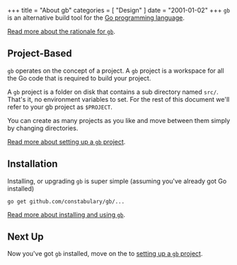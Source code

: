 +++
title = "About gb"
categories = [ "Design" ]
date = "2001-01-02"
+++
`gb` is an alternative build tool for the [Go programming language](https://golang.org).

[Read more about the rationale for `gb`](/rationale).

## Project-Based

`gb` operates on the concept of a project. A `gb` project is a workspace for all the Go code that is required to build your project. 

A `gb` project is a folder on disk that contains a sub directory named <code>src/</code>. That's it, no environment variables to set. For the rest of this document we'll refer to your gb project as <code>$PROJECT</code>.

You can create as many projects as you like and move between them simply by changing directories.

[Read more about setting up a `gb` project](/docs/project).

## Installation

Installing, or upgrading `gb` is super simple (assuming you've already got Go installed)

    go get github.com/constabulary/gb/...

[Read more about installing and using `gb`](/docs/install).

## Next Up

Now you've got `gb` installed, move on the to [setting up a `gb` project](/docs/project).
